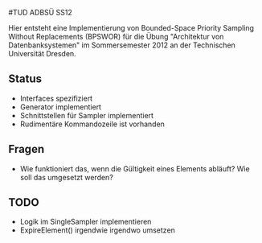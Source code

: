 #TUD ADBSÜ SS12

Hier entsteht eine Implementierung von Bounded-Space Priority Sampling Without Replacements (BPSWOR) für die Übung "Architektur von Datenbanksystemen" im Sommersemester 2012 an der Technischen Universität Dresden.

## Status

* Interfaces spezifiziert
* Generator implementiert
* Schnittstellen für Sampler implementiert
* Rudimentäre Kommandozeile ist vorhanden

## Fragen

* Wie funktioniert das, wenn die Gültigkeit eines Elements abläuft? Wie soll das umgesetzt werden?

## TODO

* Logik im SingleSampler implementieren
* ExpireElement() irgendwie irgendwo umsetzen